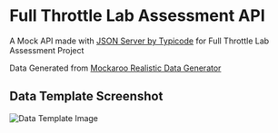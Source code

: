 # Full Throttle Lab Assessment API

A Mock API made with [JSON Server by Typicode](https://github.com/typicode/json-server) for Full Throttle Lab Assessment Project  

Data Generated from [Mockaroo Realistic Data Generator]("https://mockaroo.com/")
## Data Template Screenshot
![Data Template Image]("https://github.com/cyogian/json-server/raw/main/MockarooMockTemplateScreenshot.PNG")
